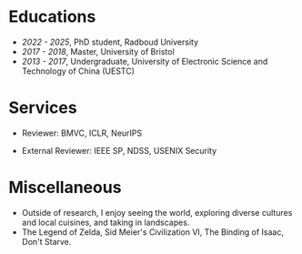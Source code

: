 # Educations
- *2022 - 2025*, PhD student, Radboud University 
- *2017 - 2018*, Master, University of Bristol
- *2013 - 2017*, Undergraduate, University of Electronic Science and Technology of China (UESTC)

# Services
- Reviewer: BMVC, ICLR, NeurIPS

- External Reviewer: IEEE SP, NDSS, USENIX Security

# Miscellaneous

- Outside of research, I enjoy seeing the world, exploring diverse cultures and local cuisines, and taking in landscapes.
- The Legend of Zelda, Sid Meier's Civilization VI, The Binding of Isaac, Don't Starve.
